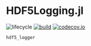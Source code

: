 # HDF5Logging.jl

![lifecycle](https://img.shields.io/badge/lifecycle-experimental-orange.svg)
[![build](https://github.com/tpapp/HDF5Logging.jl/workflows/CI/badge.svg)](https://github.com/tpapp/HDF5Logging.jl/actions?query=workflow%3ACI)
[![codecov.io](http://codecov.io/github/tpapp/HDF5Logging.jl/coverage.svg?branch=master)](http://codecov.io/github/tpapp/HDF5Logging.jl?branch=master)
<!-- Documentation -- uncomment or delete as needed -->
<!--
[![Documentation](https://img.shields.io/badge/docs-stable-blue.svg)](https://tpapp.github.io/HDF5Logging.jl/stable)
[![Documentation](https://img.shields.io/badge/docs-master-blue.svg)](https://tpapp.github.io/HDF5Logging.jl/dev)
-->

```@docs
hdf5_logger
```
